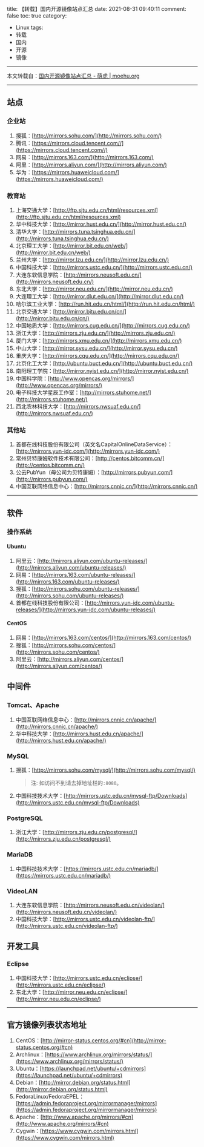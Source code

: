 title: 【转载】国内开源镜像站点汇总
date: 2021-08-31 09:40:11
comment: false
toc: true
category:
 - Linux
tags:
 - 转载
 - 国内
 - 开源
 - 镜像
---

本文转载自：[国内开源镜像站点汇总 - 萌虎 | moehu.org](https://moehu.org/2021/04/27/12/1311)

---

## 站点

### 企业站

1. 搜狐：[http://mirrors.sohu.com/](http://mirrors.sohu.com/)
2. 腾讯：[https://mirrors.cloud.tencent.com//](https://mirrors.cloud.tencent.com//)
3. 网易：[http://mirrors.163.com/](http://mirrors.163.com/)
4. 阿里：[http://mirrors.aliyun.com/](http://mirrors.aliyun.com/)
5. 华为：[https://mirrors.huaweicloud.com/](https://mirrors.huaweicloud.com/)


<!-- more -->


### 教育站

1. 上海交通大学：[http://ftp.sjtu.edu.cn/html/resources.xml](http://ftp.sjtu.edu.cn/html/resources.xml)
2. 华中科技大学：[http://mirror.hust.edu.cn/](http://mirror.hust.edu.cn/)
3. 清华大学：[http://mirrors.tuna.tsinghua.edu.cn/](http://mirrors.tuna.tsinghua.edu.cn/)
4. 北京理工大学：[http://mirror.bit.edu.cn/web/](http://mirror.bit.edu.cn/web/)
5. 兰州大学：[http://mirror.lzu.edu.cn/](http://mirror.lzu.edu.cn/)
6. 中国科技大学：[http://mirrors.ustc.edu.cn/](http://mirrors.ustc.edu.cn/)
7. 大连东软信息学院：[http://mirrors.neusoft.edu.cn/](http://mirrors.neusoft.edu.cn/)
8. 东北大学：[http://mirror.neu.edu.cn/](http://mirror.neu.edu.cn/)
9. 大连理工大学：[http://mirror.dlut.edu.cn/](http://mirror.dlut.edu.cn/)
10. 哈尔滨工业大学：[http://run.hit.edu.cn/html/](http://run.hit.edu.cn/html/)
11. 北京交通大学：[http://mirror.bjtu.edu.cn/cn/](http://mirror.bjtu.edu.cn/cn/)
12. 中国地质大学：[http://mirrors.cug.edu.cn/](http://mirrors.cug.edu.cn/)
13. 浙江大学：[http://mirrors.zju.edu.cn/](http://mirrors.zju.edu.cn/)
14. 厦门大学：[http://mirrors.xmu.edu.cn/](http://mirrors.xmu.edu.cn/)
15. 中山大学：[http://mirror.sysu.edu.cn/](http://mirror.sysu.edu.cn/)
16. 重庆大学：[http://mirrors.cqu.edu.cn/](http://mirrors.cqu.edu.cn/)
17. 北京化工大学：[http://ubuntu.buct.edu.cn/](http://ubuntu.buct.edu.cn/)
18. 南阳理工学院：[http://mirror.nyist.edu.cn/](http://mirror.nyist.edu.cn/)
19. 中国科学院：[http://www.opencas.org/mirrors/](http://www.opencas.org/mirrors/)
20. 电子科技大学星辰工作室：[http://mirrors.stuhome.net/](http://mirrors.stuhome.net/)
21. 西北农林科技大学：[http://mirrors.nwsuaf.edu.cn/](http://mirrors.nwsuaf.edu.cn/)

### 其他站

1. 首都在线科技股份有限公司（英文名CapitalOnlineDataService）：[http://mirrors.yun-idc.com/](http://mirrors.yun-idc.com/) 
2. 常州贝特康姆软件技术有限公司：[http://centos.bitcomm.cn/](http://centos.bitcomm.cn/)
3. 公云PubYun（母公司为贝特康姆）：[http://mirrors.pubyun.com/](http://mirrors.pubyun.com/)
4. 中国互联网络信息中心：[http://mirrors.cnnic.cn/](http://mirrors.cnnic.cn/)

---

## 软件

### 操作系统

#### Ubuntu

1. 阿里云：[http://mirrors.aliyun.com/ubuntu-releases/](http://mirrors.aliyun.com/ubuntu-releases/)
2. 网易：[http://mirrors.163.com/ubuntu-releases/](http://mirrors.163.com/ubuntu-releases/)
3. 搜狐：[http://mirrors.sohu.com/ubuntu-releases/](http://mirrors.sohu.com/ubuntu-releases/)
4. 首都在线科技股份有限公司：[http://mirrors.yun-idc.com/ubuntu-releases/](http://mirrors.yun-idc.com/ubuntu-releases/)

#### CentOS

1. 网易：[http://mirrors.163.com/centos/](http://mirrors.163.com/centos/)
2. 搜狐：[http://mirrors.sohu.com/centos/](http://mirrors.sohu.com/centos/)
3. 阿里云：[http://mirrors.aliyun.com/centos/](http://mirrors.aliyun.com/centos/)

## 中间件

### Tomcat、Apache

1. 中国互联网络信息中心：[http://mirrors.cnnic.cn/apache/](http://mirrors.cnnic.cn/apache/)
2. 华中科技大学：[http://mirrors.hust.edu.cn/apache/](http://mirrors.hust.edu.cn/apache/)

### MySQL

1. 搜狐：[http://mirrors.sohu.com/mysql/](http://mirrors.sohu.com/mysql/)

    > 注: 如访问不到请去掉地址栏的`:8080`。

3. 中国科技技术大学：[http://mirrors.ustc.edu.cn/mysql-ftp/Downloads](http://mirrors.ustc.edu.cn/mysql-ftp/Downloads)

### PostgreSQL

1. 浙江大学：[http://mirrors.zju.edu.cn/postgresql/](http://mirrors.zju.edu.cn/postgresql/)

### MariaDB

1. 中国科技技术大学：[https://mirrors.ustc.edu.cn/mariadb/](https://mirrors.ustc.edu.cn/mariadb/)

### VideoLAN

1. 大连东软信息学院：[http://mirrors.neusoft.edu.cn/videolan/](http://mirrors.neusoft.edu.cn/videolan/)
2. 中国科技大学：[http://mirrors.ustc.edu.cn/videolan-ftp/](http://mirrors.ustc.edu.cn/videolan-ftp/)

## 开发工具

### Eclipse

1. 中国科技大学：[http://mirrors.ustc.edu.cn/eclipse/](http://mirrors.ustc.edu.cn/eclipse/)
2. 东北大学：[http://mirror.neu.edu.cn/eclipse/](http://mirror.neu.edu.cn/eclipse/)

---

## 官方镜像列表状态地址

1. CentOS：[http://mirror-status.centos.org/#cn](http://mirror-status.centos.org/#cn)
2. Archlinux：[https://www.archlinux.org/mirrors/status/](https://www.archlinux.org/mirrors/status/)
3. Ubuntu：[https://launchpad.net/ubuntu/+cdmirrors](https://launchpad.net/ubuntu/+cdmirrors)
4. Debian：[http://mirror.debian.org/status.html](http://mirror.debian.org/status.html)
5. FedoraLinux/FedoraEPEL：[https://admin.fedoraproject.org/mirrormanager/mirrors](https://admin.fedoraproject.org/mirrormanager/mirrors)
6. Apache：[http://www.apache.org/mirrors/#cn](http://www.apache.org/mirrors/#cn)
7. Cygwin：[https://www.cygwin.com/mirrors.html](https://www.cygwin.com/mirrors.html)